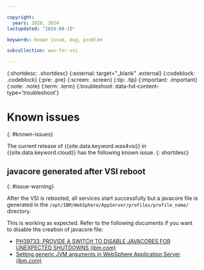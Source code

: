 ```yaml
---

copyright:
  years: 2020, 2024
lastupdated: "2024-08-15"

keywords: known issue, bug, problem

subcollection: was-for-vsi

---
```


{:shortdesc: .shortdesc}
{:external: target="_blank" .external}
{:codeblock: .codeblock}
{:pre: .pre}
{:screen: .screen}
{:tip: .tip}
{:important: .important}
{:note: .note}
{:term: .term}
{:troubleshoot: data-hd-content-type='troubleshoot'}

# Known issues
{: #known-issues}

The current release of {{site.data.keyword.was4vsi}} in {{site.data.keyword.cloud}} has the following known issue.
{: shortdesc}


## javacore generated after VSI reboot
{: #issue-warning}

After the VSI is rebooted, all services start successfully but a javacore file is generated in the `/opt/IBM/WebSphere/AppServer/profiles/profile_name/` directory.

This is working as expected. Refer to the following documents if you want to disable the creation of javacore file:
- [PH39733: PROVIDE A SWITCH TO DISABLE JAVACORES FOR UNEXPECTED SHUTDOWNS (ibm.com)](https://www.ibm.com/support/pages/apar/PH39733)
- [Setting generic JVM arguments in WebSphere Application Server (ibm.com)](https://www.ibm.com/support/pages/setting-generic-jvm-arguments-websphere-application-server)
